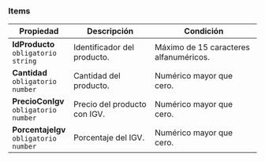 ### Items

| **Propiedad** | **Descripción** | **Condición** |
| --- | --- | --- |
| **IdProducto**  <br>`obligatorio`  <br>`string` | Identificador del producto. | Máximo de 15 caracteres alfanuméricos. |
| **Cantidad**  <br>`obligatorio`  <br>`number` | Cantidad del producto. | Numérico mayor que cero. |
| **PrecioConIgv**  <br>`obligatorio`  <br>`number` | Precio del producto con IGV. | Numérico mayor que cero. |
| **PorcentajeIgv**  <br>`obligatorio`  <br>`number` | Porcentaje del IGV. | Numérico mayor que cero. |
